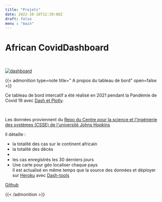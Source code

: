 ```yaml
---
title: "Projets"
date: 2022-10-16T12:39:08Z
draft: false
menu : "main"
---
```


# African CovidDashboard
<br>

[![dashboard](/images/screen.jpeg)](https://africovidapp.herokuapp.com/)


{{< admonition type=note title=" A propos du tableau de bord" open=false >}}

Ce tableau de bord intercatif  a été réalisé en 2021 pendant la Pandémie de Covid 19 avec [Dash et Plotly](https://dash.plotly.com/).<br>

<br>

Les données proviennent du [Repo du Centre pour la science et l'ingénierie des systèmes (CSSE) de l'université Johns Hopkins](https://github.com/CSSEGISandData/COVID-19/tree/master/csse_covid_19_data/csse_covid_19_time_series)<br>

Il détaille :
- la totalité des cas sur le continent africain
- la totalité des décès
- 
- les cas enregistrés les 30 derniers jours
- Une carte pour géo localiser chaque pays
  <br>
  Il est actualisé en même temps que la source des données et déployer sur [Heroku](https://www.heroku.com) avec [Dash-tools](https://dash-tools.readthedocs.io/en/latest/index.html)
  <br>
  
[Github](https://github.com/hericlibong/Covid-19-Dashboard) 

{{< /admonition >}}

